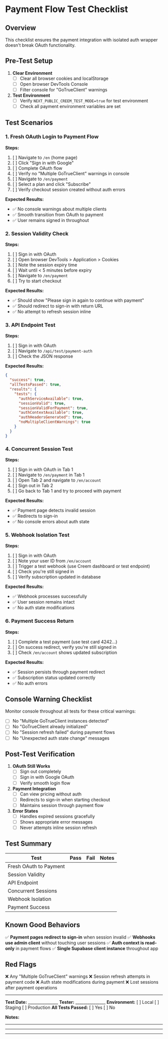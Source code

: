 # Payment Flow Test Checklist

## Overview

This checklist ensures the payment integration with isolated auth wrapper doesn't break OAuth functionality.

## Pre-Test Setup

1. **Clear Environment**
   - [ ] Clear all browser cookies and localStorage
   - [ ] Open browser DevTools Console
   - [ ] Filter console for "GoTrueClient" warnings

2. **Test Environment**
   - [ ] Verify `NEXT_PUBLIC_CREEM_TEST_MODE=true` for test environment
   - [ ] Check all payment environment variables are set

## Test Scenarios

### 1. Fresh OAuth Login to Payment Flow

**Steps:**
1. [ ] Navigate to `/en` (home page)
2. [ ] Click "Sign in with Google"
3. [ ] Complete OAuth flow
4. [ ] Verify no "Multiple GoTrueClient" warnings in console
5. [ ] Navigate to `/en/payment`
6. [ ] Select a plan and click "Subscribe"
7. [ ] Verify checkout session created without auth errors

**Expected Results:**
- ✅ No console warnings about multiple clients
- ✅ Smooth transition from OAuth to payment
- ✅ User remains signed in throughout

### 2. Session Validity Check

**Steps:**
1. [ ] Sign in with OAuth
2. [ ] Open browser DevTools > Application > Cookies
3. [ ] Note the session expiry time
4. [ ] Wait until < 5 minutes before expiry
5. [ ] Navigate to `/en/payment`
6. [ ] Try to start checkout

**Expected Results:**
- ✅ Should show "Please sign in again to continue with payment"
- ✅ Should redirect to sign-in with return URL
- ✅ No attempt to refresh session inline

### 3. API Endpoint Test

**Steps:**
1. [ ] Sign in with OAuth
2. [ ] Navigate to `/api/test/payment-auth`
3. [ ] Check the JSON response

**Expected Results:**
```json
{
  "success": true,
  "allTestsPassed": true,
  "results": {
    "tests": {
      "authServiceAvailable": true,
      "sessionValid": true,
      "sessionValidForPayment": true,
      "authContextAvailable": true,
      "authHeadersGenerated": true,
      "noMultipleClientWarnings": true
    }
  }
}
```

### 4. Concurrent Session Test

**Steps:**
1. [ ] Sign in with OAuth in Tab 1
2. [ ] Navigate to `/en/payment` in Tab 1
3. [ ] Open Tab 2 and navigate to `/en/account`
4. [ ] Sign out in Tab 2
5. [ ] Go back to Tab 1 and try to proceed with payment

**Expected Results:**
- ✅ Payment page detects invalid session
- ✅ Redirects to sign-in
- ✅ No console errors about auth state

### 5. Webhook Isolation Test

**Steps:**
1. [ ] Sign in with OAuth
2. [ ] Note your user ID from `/en/account`
3. [ ] Trigger a test webhook (use Creem dashboard or test endpoint)
4. [ ] Check you're still signed in
5. [ ] Verify subscription updated in database

**Expected Results:**
- ✅ Webhook processes successfully
- ✅ User session remains intact
- ✅ No auth state modifications

### 6. Payment Success Return

**Steps:**
1. [ ] Complete a test payment (use test card 4242...)
2. [ ] On success redirect, verify you're still signed in
3. [ ] Check `/en/account` shows updated subscription

**Expected Results:**
- ✅ Session persists through payment redirect
- ✅ Subscription status updated correctly
- ✅ No auth errors

## Console Warning Checklist

Monitor console throughout all tests for these critical warnings:

- [ ] No "Multiple GoTrueClient instances detected"
- [ ] No "GoTrueClient already initialized"
- [ ] No "Session refresh failed" during payment flows
- [ ] No "Unexpected auth state change" messages

## Post-Test Verification

1. **OAuth Still Works**
   - [ ] Sign out completely
   - [ ] Sign in with Google OAuth
   - [ ] Verify smooth login flow

2. **Payment Integration**
   - [ ] Can view pricing without auth
   - [ ] Redirects to sign-in when starting checkout
   - [ ] Maintains session through payment flow

3. **Error States**
   - [ ] Handles expired sessions gracefully
   - [ ] Shows appropriate error messages
   - [ ] Never attempts inline session refresh

## Test Summary

| Test | Pass | Fail | Notes |
|------|------|------|-------|
| Fresh OAuth to Payment | | | |
| Session Validity | | | |
| API Endpoint | | | |
| Concurrent Sessions | | | |
| Webhook Isolation | | | |
| Payment Success | | | |

## Known Good Behaviors

✅ **Payment pages redirect to sign-in** when session invalid
✅ **Webhooks use admin client** without touching user sessions
✅ **Auth context is read-only** in payment flows
✅ **Single Supabase client instance** throughout app

## Red Flags

❌ Any "Multiple GoTrueClient" warnings
❌ Session refresh attempts in payment code
❌ Auth state modifications during payment
❌ Lost sessions after payment operations

---

**Test Date:** _______________
**Tester:** _______________
**Environment:** [ ] Local [ ] Staging [ ] Production
**All Tests Passed:** [ ] Yes [ ] No

**Notes:**
_____________________________________
_____________________________________
_____________________________________